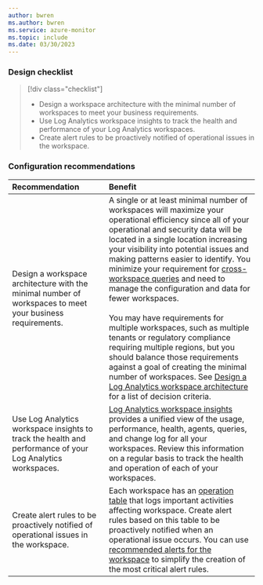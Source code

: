 ```yaml
---
author: bwren
ms.author: bwren
ms.service: azure-monitor
ms.topic: include
ms.date: 03/30/2023
---
```


### Design checklist

> [!div class="checklist"]
> - Design a workspace architecture with the minimal number of workspaces to meet your business requirements.
> - Use Log Analytics workspace insights to track the health and performance of your Log Analytics workspaces.
> - Create alert rules to be proactively notified of operational issues in the workspace.

### Configuration recommendations

| Recommendation | Benefit |
|:---|:---|
| Design a workspace architecture with the minimal number of workspaces to meet your business requirements. | A single or at least minimal number of workspaces will maximize your operational efficiency since all of your operational and security data will be located in a single location increasing your visibility into potential issues and making patterns easier to identify. You minimize your requirement for [cross-workspace queries](../logs/cross-workspace-query.md) and need to manage the configuration and data for fewer workspaces.<br><br>You may have requirements for multiple workspaces, such as multiple tenants or regulatory compliance requiring multiple regions, but you should balance those requirements against a goal of creating the minimal number of workspaces. See [Design a Log Analytics workspace architecture](../logs/workspace-design.md) for a list of decision criteria. |
| Use Log Analytics workspace insights to track the health and performance of your Log Analytics workspaces.  | [Log Analytics workspace insights](../logs/workspace-design.md) provides a unified view of the usage, performance, health, agents, queries, and change log for all your workspaces. Review this information on a regular basis to track the health and operation of each of your workspaces. |
| Create alert rules to be proactively notified of operational issues in the workspace. | Each workspace has an [operation table](../logs/monitor-workspace.md) that logs important activities affecting workspace. Create alert rules based on this table to be proactively notified when an operational issue occurs. You can use [recommended alerts for the workspace](../logs/log-analytics-workspace-health.md) to simplify the creation of the most critical alert rules. |

